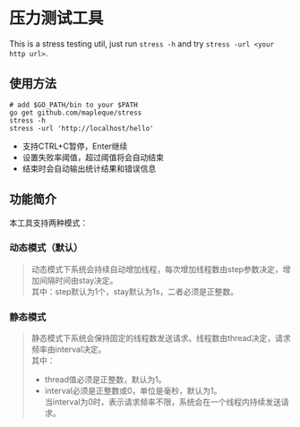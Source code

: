 压力测试工具
====

This is a stress testing util, just run `stress -h` and try `stress -url <your http url>`.

使用方法
----

```
# add $GO_PATH/bin to your $PATH
go get github.com/mapleque/stress
stress -h
stress -url 'http://localhost/hello'
```

- 支持CTRL+C暂停，Enter继续
- 设置失败率阈值，超过阈值将会自动结束
- 结束时会自动输出统计结果和错误信息

功能简介
----

本工具支持两种模式：

### 动态模式（默认）
> 动态模式下系统会持续自动增加线程，每次增加线程数由step参数决定，增加间隔时间由stay决定。    
> 其中：step默认为1个，stay默认为1s，二者必须是正整数。

### 静态模式
> 静态模式下系统会保持固定的线程数发送请求。线程数由thread决定，请求频率由interval决定。    
> 其中：
> - thread值必须是正整数，默认为1。    
> - interval必须是正整数或0，单位是毫秒，默认为1。    
> 当interval为0时，表示请求频率不限，系统会在一个线程内持续发送请求。

